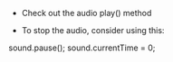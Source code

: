 - Check out the audio play() method

- To stop the audio, consider using this:

sound.pause();
sound.currentTime = 0;